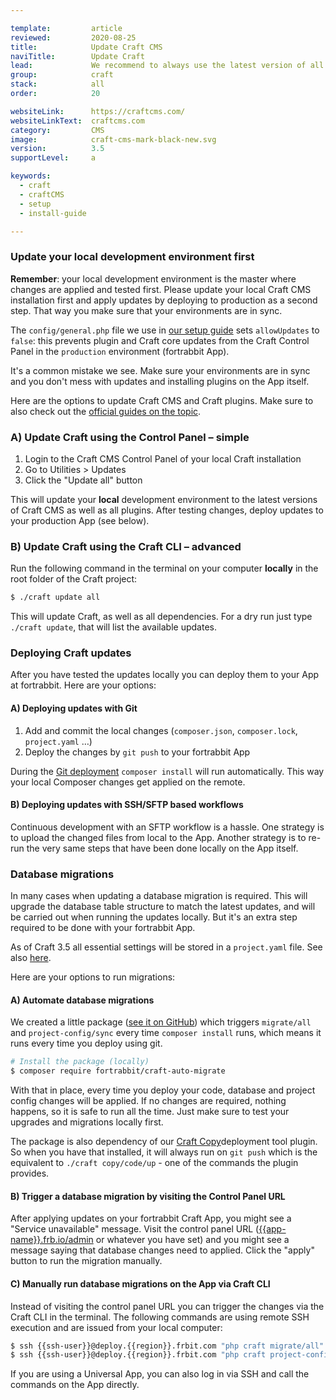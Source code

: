 ```yaml
---

template:         article
reviewed:         2020-08-25
title:            Update Craft CMS
naviTitle:        Update Craft
lead:             We recommend to always use the latest version of all software for security reasons. Mind that you are responsible for the software you write yourself and use. Here are some strategies to best keep Craft CMS up-to-date.
group:            craft
stack:            all
order:            20

websiteLink:      https://craftcms.com/
websiteLinkText:  craftcms.com
category:         CMS
image:            craft-cms-mark-black-new.svg
version:          3.5
supportLevel:     a

keywords:
  - craft
  - craftCMS
  - setup
  - install-guide

---
```


 

### Update your local development environment first

**Remember**: your local development environment is the master where changes are applied and tested first. Please update your local Craft CMS installation first and apply updates by deploying to production as a second step. That way you make sure that your environments are in sync.

The `config/general.php` file we use in [our setup guide](/craft-3-setup#toc-configuration-settings) sets `allowUpdates` to `false`: this prevents plugin and Craft core updates from the Craft Control Panel in the `production` environment (fortrabbit App).

It's a common mistake we see. Make sure your environments are in sync and you don't mess with updates and installing plugins on the App itself. 

Here are the options to update Craft CMS and Craft plugins. Make sure to also check out the [official guides on the topic](https://craftcms.com/docs/3.x/updating.html).


### A) Update Craft using the Control Panel – simple

1. Login to the Craft CMS Control Panel of your local Craft installation
2. Go to Utilities > Updates
3. Click the "Update all" button

This will update your **local** development environment to the latest versions of Craft CMS as well as all plugins. After testing changes, deploy updates to your production App (see below).


### B) Update Craft using the Craft CLI – advanced

Run the following command in the terminal on your computer **locally** in the root folder of the Craft project:

```bash
$ ./craft update all
```

This will update Craft, as well as all dependencies. For a dry run just type `./craft update`, that will list the available updates.


### Deploying Craft updates

After you have tested the updates locally you can deploy them to your App at fortrabbit. Here are your options:


#### A) Deploying updates with Git

1. Add and commit the local changes (`composer.json`, `composer.lock`, `project.yaml` …)
2. Deploy the changes by `git push` to your fortrabbit App

During the [Git deployment](/git-deployment) `composer install` will run automatically. This way your local Composer changes get applied on the remote. 


#### B) Deploying updates with SSH/SFTP based workflows

Continuous development with an SFTP workflow is a hassle. One strategy is to upload the changed files from local to the App. Another strategy is to re-run the very same steps that have been done locally on the App itself.


### Database migrations

In many cases when updating a database migration is required. This will upgrade the database table structure to match the latest updates, and will be carried out when running the updates locally. But it's an extra step required to be done with your fortrabbit App.

As of Craft 3.5 all essential settings will be stored in a `project.yaml` file. See also [here](/craft-3-tune#toc-using-project-config).

Here are your options to run migrations:


#### A) Automate database migrations

We created a little package ([see it on GitHub](https://github.com/fortrabbit/craft-auto-migrate)) which triggers `migrate/all` and `project-config/sync` every time `composer install` runs, which means it runs every time you deploy using git.

```bash
# Install the package (locally)
$ composer require fortrabbit/craft-auto-migrate
```

With that in place, every time you deploy your code, database and project config changes will be applied. If no changes are required, nothing happens, so it is safe to run all the time. Just make sure to test your upgrades and migrations locally first.

The package is also dependency of our [Craft Copy](https://github.com/fortrabbit/craft-copy)deployment tool plugin. So when you have that installed, it will always run on `git push` which is the equivalent to `./craft copy/code/up` - one of the commands the plugin provides.


#### B) Trigger a database migration by visiting the Control Panel URL

After applying updates on your fortrabbit Craft App, you might see a "Service unavailable" message. Visit the control panel URL ([{{app-name}}.frb.io/admin](https://{{app-name}}.frb.io/admin) or whatever you have set) and you might see a message saying that database changes need to applied. Click the "apply" button to run the migration manually. 


#### C) Manually run database migrations on the App via Craft CLI

Instead of visiting the control panel URL you can trigger the changes via the Craft CLI in the terminal. The following commands are using remote SSH execution and are issued from your local computer:

```bash
$ ssh {{ssh-user}}@deploy.{{region}}.frbit.com "php craft migrate/all"
$ ssh {{ssh-user}}@deploy.{{region}}.frbit.com "php craft project-config/apply"
```

If you are using a Universal App, you can also log in via SSH and call the commands on the App directly.



